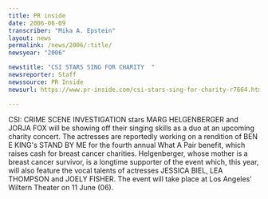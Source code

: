 ```yaml
---
title: PR inside
date: 2006-06-09
transcriber: "Mika A. Epstein"
layout: news
permalink: /news/2006/:title/
newsyear: "2006"

newstitle: "CSI STARS SING FOR CHARITY  "
newsreporter: Staff
newssource: PR Inside
newsurl: https://www.pr-inside.com/csi-stars-sing-for-charity-r7664.htm

---
```


CSI: CRIME SCENE INVESTIGATION stars MARG HELGENBERGER and JORJA FOX will be showing off their singing skills as a duo at an upcoming charity concert. The actresses are reportedly working on a rendition of BEN E KING's STAND BY ME for the fourth annual What A Pair benefit, which raises cash for breast cancer charities. Helgenberger, whose mother is a breast cancer survivor, is a longtime supporter of the event which, this year, will also feature the vocal talents of actresses JESSICA BIEL, LEA THOMPSON and JOELY FISHER. The event will take place at Los Angeles' Wiltern Theater on 11 June (06).
